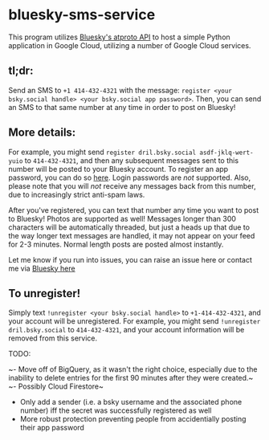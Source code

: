 # bluesky-sms-service
This program utilizes [Bluesky's atproto API](https://atproto.com/docs) to host a simple Python application in Google Cloud, utilizing a number of Google Cloud services.

## tl;dr:
Send an SMS to `+1 414-432-4321` with the message: `register <your bsky.social handle> <your bsky.social app password>`. Then, you can send an SMS to that same number at any time in order to post on Bluesky! 


## More details: 
For example, you might send `register dril.bsky.social asdf-jklq-wert-yuio` to `414-432-4321`, and then any subsequent messages sent to this number will be posted to your Bluesky account. To register an app password, you can do so [here](https://bsky.app/settings/app-passwords). Login passwords are *not* supported. Also, please note that you will *not* receive any messages back from this number, due to increasingly strict anti-spam laws. 

After you've registered, you can text that number any time you want to post to Bluesky! Photos are supported as well! Messages longer than 300 characters will be automatically threaded, but just a heads up that due to the way longer text messages are handled, it may not appear on your feed for 2-3 minutes. Normal length posts are posted almost instantly. 

Let me know if you run into issues, you can raise an issue here or contact me via [Bluesky here](https://bsky.app/profile/assf.art)

## To unregister!
Simply text `!unregister <your bsky.social handle>` to `+1-414-432-4321`, and your account will be unregistered. For example, you might send `!unregister dril.bsky.social` to `414-432-4321`, and your account information will be removed from this service.


TODO:

 ~- Move off of BigQuery, as it wasn't the right choice, especially due to the inability to delete entries for the first 90 minutes after they were created.~
   ~- Possibly Cloud Firestore~
   
 - Only add a sender (i.e. a bsky username and the associated phone number) iff the secret was successfully registered as well
 - More robust protection preventing people from accidentially posting their app password
